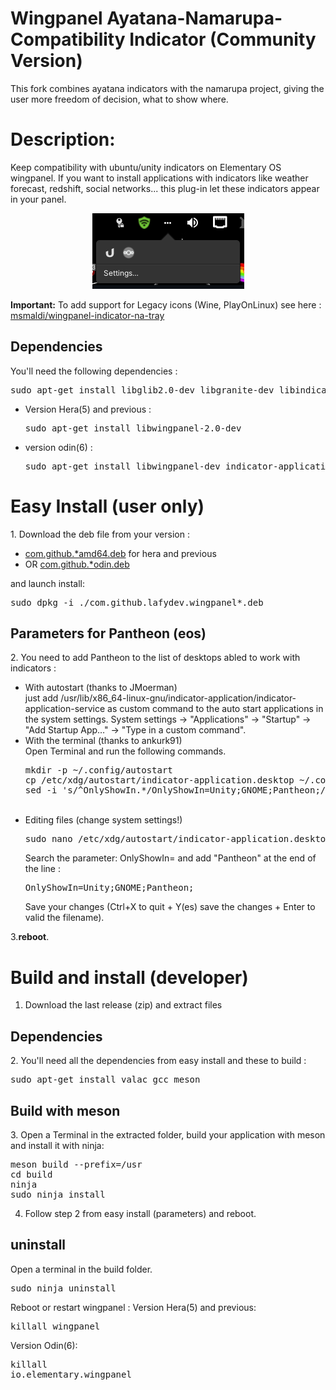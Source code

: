 # Wingpanel Ayatana-Namarupa-Compatibility Indicator (Community Version)

This fork combines ayatana indicators with the namarupa project, giving the user more freedom of decision, what to show where.


<h1>Description:</h1>
Keep compatibility with ubuntu/unity indicators on Elementary OS wingpanel.
If you want to install applications with indicators like weather forecast, redshift, social networks... this plug-in let these indicators appear in your panel.

<p align="center"><img src="screenshot.png"/> </p>

<b>Important:</b> To add support for Legacy icons (Wine, PlayOnLinux) see here : <a href="https://github.com/msmaldi/wingpanel-indicator-na-tray">msmaldi/wingpanel-indicator-na-tray</a>

<h2>Dependencies</h2>

You'll need the following dependencies :

<pre>sudo apt-get install libglib2.0-dev libgranite-dev libindicator3-dev </pre>

- Version Hera(5) and previous :
  
  <pre>sudo apt-get install libwingpanel-2.0-dev</pre>

- version odin(6) : 
  
  <pre>sudo apt-get install libwingpanel-dev indicator-application</pre>

<h1>Easy Install (user only)</h1>
1. Download the deb file from your version :

- <a href="https://github.com/Lafydev/wingpanel-indicator-ayatana/blob/master/com.github.lafydev.wingpanel-indicator-ayatana_2.0.7_amd64.deb">com.github.*amd64.deb</a> for hera and previous  
- OR <a href="https://github.com/Lafydev/wingpanel-indicator-ayatana/blob/master/com.github.lafydev.wingpanel-indicator-ayatana_2.0.8_odin.deb">com.github.*odin.deb</a>  

and launch install:<br/>

<pre>sudo dpkg -i ./com.github.lafydev.wingpanel*.deb</pre>

<h2>Parameters for Pantheon (eos)</h2>
2. You need to add Pantheon to the list of desktops abled to work with indicators :<br/>
<ul>
<li>With autostart (thanks to JMoerman) </li>
just add /usr/lib/x86_64-linux-gnu/indicator-application/indicator-application-service as custom command to the auto start applications in the system settings.
System settings -> "Applications" -> "Startup" -> "Add Startup App…" -> "Type in a custom command".
<br/>

<li>With the terminal (thanks to ankurk91) </li>
Open Terminal and run the following commands.
<pre>mkdir -p ~/.config/autostart
cp /etc/xdg/autostart/indicator-application.desktop ~/.config/autostart/
sed -i 's/^OnlyShowIn.*/OnlyShowIn=Unity;GNOME;Pantheon;/' ~/.config/autostart/indicator-application.desktop
</pre><br/>

<li>Editing files (change system settings!)</li>
<pre>sudo nano /etc/xdg/autostart/indicator-application.desktop</pre>
Search the parameter: OnlyShowIn= and add "Pantheon" at the end of the line : 
<pre>OnlyShowIn=Unity;GNOME;Pantheon;</pre>
Save your changes (Ctrl+X to quit + Y(es) save the changes + Enter to valid the filename).<br/>
</ul>

3.<b>reboot</b>.

<h1>Build and install (developer)</h1>

1. Download the last release (zip) and extract files 

<h2>Dependencies</h2>
2. You'll need all the dependencies from easy install and these to build : 
<pre>sudo apt-get install valac gcc meson </pre/>

<h2>Build with meson</h2>
3. Open a Terminal in the extracted folder, build your application with meson and install it with ninja:<br/>

<pre>meson build --prefix=/usr
cd build
ninja
sudo ninja install
</pre>

4. Follow step 2 from easy install (parameters) and reboot.

<h2>uninstall</h2>
Open a terminal in the build folder.
<pre>sudo ninja uninstall</pre>

Reboot or restart wingpanel : 
Version Hera(5) and previous:  <pre>killall wingpanel</pre>
Version Odin(6): <pre>killall io.elementary.wingpanel</pre>
